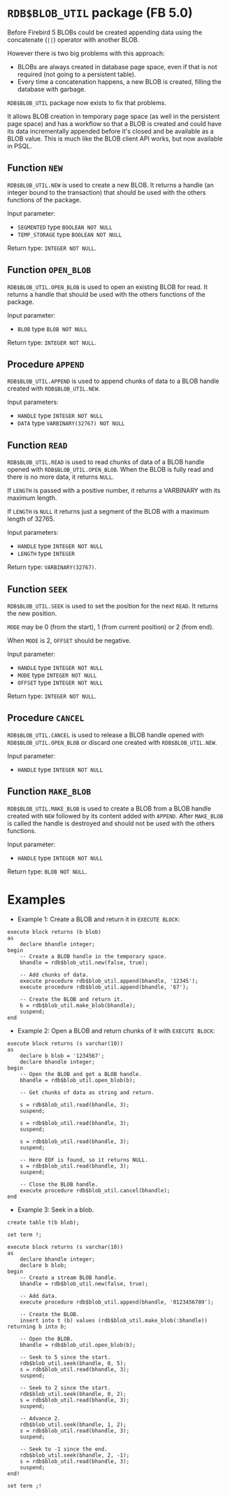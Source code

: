 # `RDB$BLOB_UTIL` package (FB 5.0)

Before Firebird 5 BLOBs could be created appending data using the concatenate (`||`) operator with another BLOB.

However there is two big problems with this approach:
- BLOBs are always created in database page space, even if that is not required (not going to a persistent table).
- Every time a concatenation happens, a new BLOB is created, filling the database with garbage.

`RDB$BLOB_UTIL` package now exists to fix that problems.

It allows BLOB creation in temporary page space (as well in the persistent page space) and has a workflow so that a BLOB is created and could have its data incrementally appended before it's closed and be available as a BLOB value. This is much like the BLOB client API works, but now available in PSQL.

## Function `NEW`

`RDB$BLOB_UTIL.NEW` is used to create a new BLOB. It returns a handle (an integer bound to the transaction) that should be used with the others functions of the package.

Input parameter:
 - `SEGMENTED` type `BOOLEAN NOT NULL`
 - `TEMP_STORAGE` type `BOOLEAN NOT NULL`

Return type: `INTEGER NOT NULL`.

## Function `OPEN_BLOB`

`RDB$BLOB_UTIL.OPEN_BLOB` is used to open an existing BLOB for read. It returns a handle that should be used with the others functions of the package.

Input parameter:
 - `BLOB` type `BLOB NOT NULL`

Return type: `INTEGER NOT NULL`.

## Procedure `APPEND`

`RDB$BLOB_UTIL.APPEND` is used to append chunks of data to a BLOB handle created with `RDB$BLOB_UTIL.NEW`.

Input parameters:
 - `HANDLE` type `INTEGER NOT NULL`
 - `DATA` type `VARBINARY(32767) NOT NULL`

## Function `READ`

`RDB$BLOB_UTIL.READ` is used to read chunks of data of a BLOB handle opened with `RDB$BLOB_UTIL.OPEN_BLOB`. When the BLOB is fully read and there is no more data, it returns `NULL`.

If `LENGTH` is passed with a positive number, it returns a VARBINARY with its maximum length.

If `LENGTH` is `NULL` it returns just a segment of the BLOB with a maximum length of 32765.

Input parameters:
 - `HANDLE` type `INTEGER NOT NULL`
 - `LENGTH` type `INTEGER`

Return type: `VARBINARY(32767)`.

## Function `SEEK`

`RDB$BLOB_UTIL.SEEK` is used to set the position for the next `READ`. It returns the new position.

`MODE` may be 0 (from the start), 1 (from current position) or 2 (from end).

When `MODE` is 2, `OFFSET` should be negative.

Input parameter:
 - `HANDLE` type `INTEGER NOT NULL`
 - `MODE` type `INTEGER NOT NULL`
 - `OFFSET` type `INTEGER NOT NULL`

Return type: `INTEGER NOT NULL`.

## Procedure `CANCEL`

`RDB$BLOB_UTIL.CANCEL` is used to release a BLOB handle opened with `RDB$BLOB_UTIL.OPEN_BLOB` or discard one created with `RDB$BLOB_UTIL.NEW`.

Input parameter:
 - `HANDLE` type `INTEGER NOT NULL`

## Function `MAKE_BLOB`

`RDB$BLOB_UTIL.MAKE_BLOB` is used to create a BLOB from a BLOB handle created with `NEW` followed by its content added with `APPEND`. After `MAKE_BLOB` is called the handle is destroyed and should not be used with the others functions.

Input parameter:
 - `HANDLE` type `INTEGER NOT NULL`

Return type: `BLOB NOT NULL`.

# Examples

- Example 1: Create a BLOB and return it in `EXECUTE BLOCK`:

```
execute block returns (b blob)
as
    declare bhandle integer;
begin
    -- Create a BLOB handle in the temporary space.
    bhandle = rdb$blob_util.new(false, true);

    -- Add chunks of data.
    execute procedure rdb$blob_util.append(bhandle, '12345');
    execute procedure rdb$blob_util.append(bhandle, '67');

    -- Create the BLOB and return it.
    b = rdb$blob_util.make_blob(bhandle);
    suspend;
end
```

- Example 2: Open a BLOB and return chunks of it with `EXECUTE BLOCK`:

```
execute block returns (s varchar(10))
as
    declare b blob = '1234567';
    declare bhandle integer;
begin
    -- Open the BLOB and get a BLOB handle.
    bhandle = rdb$blob_util.open_blob(b);

    -- Get chunks of data as string and return.

    s = rdb$blob_util.read(bhandle, 3);
    suspend;

    s = rdb$blob_util.read(bhandle, 3);
    suspend;

    s = rdb$blob_util.read(bhandle, 3);
    suspend;

    -- Here EOF is found, so it returns NULL.
    s = rdb$blob_util.read(bhandle, 3);
    suspend;

    -- Close the BLOB handle.
    execute procedure rdb$blob_util.cancel(bhandle);
end
```

- Example 3: Seek in a blob.

```
create table t(b blob);

set term !;

execute block returns (s varchar(10))
as
    declare bhandle integer;
    declare b blob;
begin
    -- Create a stream BLOB handle.
    bhandle = rdb$blob_util.new(false, true);

    -- Add data.
    execute procedure rdb$blob_util.append(bhandle, '0123456789');

    -- Create the BLOB.
    insert into t (b) values (rdb$blob_util.make_blob(:bhandle)) returning b into b;

    -- Open the BLOB.
    bhandle = rdb$blob_util.open_blob(b);

    -- Seek to 5 since the start.
    rdb$blob_util.seek(bhandle, 0, 5);
    s = rdb$blob_util.read(bhandle, 3);
    suspend;

    -- Seek to 2 since the start.
    rdb$blob_util.seek(bhandle, 0, 2);
    s = rdb$blob_util.read(bhandle, 3);
    suspend;

    -- Advance 2.
    rdb$blob_util.seek(bhandle, 1, 2);
    s = rdb$blob_util.read(bhandle, 3);
    suspend;

    -- Seek to -1 since the end.
    rdb$blob_util.seek(bhandle, 2, -1);
    s = rdb$blob_util.read(bhandle, 3);
    suspend;
end!

set term ;!
```
